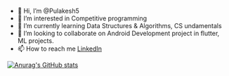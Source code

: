 - 👋 Hi, I’m @Pulakesh5
- 👀 I’m interested in Competitive programming
- 🌱 I’m currently learning Data Structures & Algorithms, CS undamentals
- 💞️ I’m looking to collaborate on Android Development project in flutter, ML projects.
- 📫 How to reach me <a href="https://www.linkedin.com/in/pulakesh-bag-16a563201/" target="_blank">LinkedIn</a>

[![Anurag's GitHub stats](https://github-readme-stats.vercel.app/api?username=Pulakesh5&show_icons=true&theme=algolia)](https://github.com/anuraghazra/github-readme-stats)


<!---
Pulakesh5/Pulakesh5 is a ✨ special ✨ repository because its `README.md` (this file) appears on your GitHub profile.
You can click the Preview link to take a look at your changes.
--->
